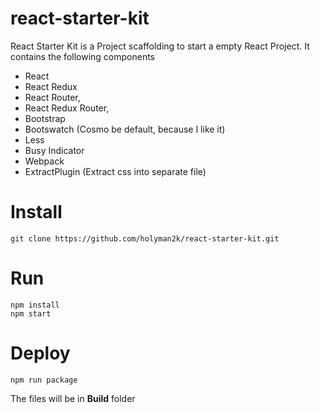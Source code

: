 # react-starter-kit

React Starter Kit is a Project scaffolding to start a empty React Project.  It contains the following components

* React
* React Redux
* React Router,
* React Redux Router, 
* Bootstrap
* Bootswatch (Cosmo be default, because I like it)
* Less
* Busy Indicator
* Webpack
* ExtractPlugin (Extract css into separate file)

# Install

```
git clone https://github.com/holyman2k/react-starter-kit.git 
```

# Run

```
npm install
npm start
```

# Deploy

```
npm run package
```

The files will be in **Build** folder